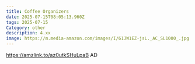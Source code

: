 ```yaml
---
title: Coffee Organizers
date: 2025-07-15T08:05:13.960Z
tags: 2025-07-15
Category: other
description: 4.xx
image: https://m.media-amazon.com/images/I/61JW1EZ-jsL._AC_SL1000_.jpg
---
```

https://amzlink.to/az0utkSHuLpaB
AD